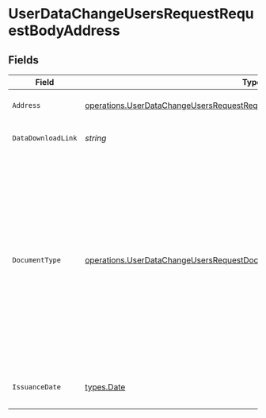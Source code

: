# UserDataChangeUsersRequestRequestBodyAddress


## Fields

| Field                                                                                                                                                                                                                                                                                                              | Type                                                                                                                                                                                                                                                                                                               | Required                                                                                                                                                                                                                                                                                                           | Description                                                                                                                                                                                                                                                                                                        |
| ------------------------------------------------------------------------------------------------------------------------------------------------------------------------------------------------------------------------------------------------------------------------------------------------------------------ | ------------------------------------------------------------------------------------------------------------------------------------------------------------------------------------------------------------------------------------------------------------------------------------------------------------------ | ------------------------------------------------------------------------------------------------------------------------------------------------------------------------------------------------------------------------------------------------------------------------------------------------------------------ | ------------------------------------------------------------------------------------------------------------------------------------------------------------------------------------------------------------------------------------------------------------------------------------------------------------------ |
| `Address`                                                                                                                                                                                                                                                                                                          | [operations.UserDataChangeUsersRequestRequestBodyUserDataChangeRequestAddress](../../models/operations/userdatachangeusersrequestrequestbodyuserdatachangerequestaddress.md)                                                                                                                                       | :heavy_check_mark:                                                                                                                                                                                                                                                                                                 | Address. Must not be a P.O. box or c/o address.                                                                                                                                                                                                                                                                    |
| `DataDownloadLink`                                                                                                                                                                                                                                                                                                 | *string*                                                                                                                                                                                                                                                                                                           | :heavy_check_mark:                                                                                                                                                                                                                                                                                                 | Download link for the document that proofs data change.                                                                                                                                                                                                                                                            |
| `DocumentType`                                                                                                                                                                                                                                                                                                     | [operations.UserDataChangeUsersRequestDocumentType](../../models/operations/userdatachangeusersrequestdocumenttype.md)                                                                                                                                                                                             | :heavy_check_mark:                                                                                                                                                                                                                                                                                                 | The type of document used to proof data change<br/>* UTILITY_BILL - Utility bill<br/>* TELEPHONE_BILL - Telephone bill<br/>* INTERNET_BILL - Internet bill<br/>* BANK_STATEMENT - Bank statement<br/>* REGISTRATION_CERT - Registration certificate<br/>* RESIDENCE_PERMIT - Residence permit<br/>* ID_CARD - National Identification document |
| `IssuanceDate`                                                                                                                                                                                                                                                                                                     | [types.Date](../../types/date.md)                                                                                                                                                                                                                                                                                  | :heavy_check_mark:                                                                                                                                                                                                                                                                                                 | Issuance date in YYYY-MM-DD format. [RFC 3339, section 5.6](https://json-schema.org/draft/2020-12/json-schema-validation.html#RFC3339)                                                                                                                                                                             |